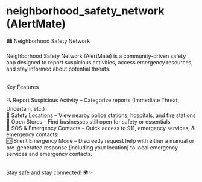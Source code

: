 # neighborhood_safety_network (AlertMate) 

🏙️ Neighborhood Safety Network <br /> <br />
Neighborhood Safety Network (AlertMate) is a community-driven safety app designed to report suspicious activities, access emergency resources, and stay informed about potential threats. <br /><br />

 Key Features <br /> <br />
🔍 Report Suspicious Activity – Categorize reports (Immediate Threat, Uncertain, etc.) <br />
📍 Safety Locations – View nearby police stations, hospitals, and fire stations <br />
🛒 Open Stores – Find businesses still open for safety or essentials <br />
🚨 SOS & Emergency Contacts – Quick access to 911, emergency services, & emergency contacts! <br />
🆘 Silent Emergency Mode – Discreetly request help with either a manual or pre-generated response (including your location) to local emergency services and emergency contacts. <br /><br />

Stay safe and stay connected! 🌍✨

